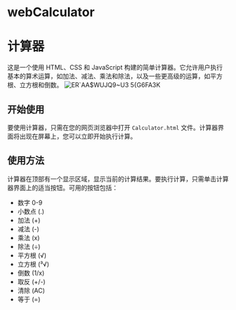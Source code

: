 # webCalculator
# 计算器

这是一个使用 HTML、CSS 和 JavaScript 构建的简单计算器。它允许用户执行基本的算术运算，如加法、减法、乘法和除法，以及一些更高级的运算，如平方根、立方根和倒数。
![ER`AA$WUJQ9~U3 5{G6FA3K](https://github.com/dori0512/webCalculator/assets/130364519/3bf5df22-6533-484d-8244-3cdd786db7cc)

## 开始使用

要使用计算器，只需在您的网页浏览器中打开 `Calculator.html` 文件。计算器界面将出现在屏幕上，您可以立即开始执行计算。

## 使用方法

计算器在顶部有一个显示区域，显示当前的计算结果。要执行计算，只需单击计算器界面上的适当按钮。可用的按钮包括：

- 数字 0-9
- 小数点 (.)
- 加法 (+)
- 减法 (-)
- 乘法 (x)
- 除法 (÷)
- 平方根 (√)
- 立方根 (³√)
- 倒数 (1/x)
- 取反 (+/-)
- 清除 (AC)
- 等于 (=)
